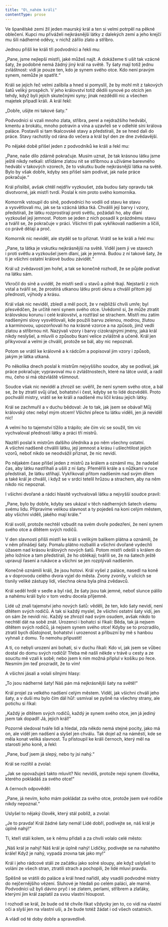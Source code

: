 ```yaml
---
title: "O\_nahém králi"
contentType: prose
---
```


  

Ve španělské zemi žil jeden maurský král a ten si velmi potrpěl na pěkné oblečení. Kupci mu přiváželi nejkrásnější látky z dalekých zemí a jeho krejčí mu šili nádherné oděvy, v nichž zářilo zlato a stříbro.

Jednou přišli ke králi tři podvodníci a řekli mu:

„Pane, jsme nejlepší mistři, jaké můžeš najít. A dokážeme ti ušít tak vzácné šaty, že podobné nemá žádný jiný král na světě. Ty šaty mají totiž jednu zvláštnost: vidí je pouze ten, kdo je synem svého otce. Kdo není pravým synem, nemůže je spatřit.“

Králi se jejich řeč velmi zalíbila a hned si pomyslil, že by mohl mít z takových šatů veliký prospěch. V jeho království totiž dědili synové po otcích jen tehdy, když byli jejich skutečnými syny; jinak nezdědili nic a všechen majetek připadl králi. A král řekl:

„Dobře, ušijte mi takové šaty.“

Podvodníci si vzali mnoho zlata, stříbra, perel a nejdražšího hedvábí, kmentu a brokátu, mnoho potravin a vína a uzavřeli se v odlehlé síni králova paláce. Postavili si tam tkalcovské stavy a předstírali, že se hned dali do práce. Stavy rachotily od rána do večera a král byl den ze dne zvědavější.

Po nějaké době přišel jeden z podvodníků ke králi a řekl mu:

„Pane, naše dílo zdárně pokračuje. Musím uznat, že tak krásnou látku jsme ještě nikdy netkali: střídáme zlatou nit se stříbrnou a užíváme barevného hedvábí v takových vzorech, že to vskutku bude nejkrásnější látka na světě. Bylo by však dobře, kdyby ses přišel sám podívat, jak naše práce pokračuje.“

Král přislíbil, avšak chtěl nejdřív vyzkoušet, zda budou šaty opravdu tak divotvorné, jak mistři tvrdí. Poslal k nim proto svého komorníka.

Komorník vstoupil do síně, podvodníci ho vodili od stavu ke stavu a vysvětlovali mu, jak se ta vzácná látka tká. Chválili její barvy i vzory, předstírali, že látku rozprostírají proti světlu, požádali ho, aby dlaní vyzkoušel její jemnost. Potom se jeden z nich posadil k prázdnému stavu a tvářil se, že pokračuje v práci. Všichni tři pak vykřikovali nadšením a líčili, co právě dělají a proč.

Komorník nic neviděl, ale styděl se to přiznat. Vrátil se ke králi a řekl mu:

„Pane, ta látka je vskutku nejkrásnější na světě. Viděl jsem ji ve stavech i proti světlu a vyzkoušel jsem dlaní, jak je jemná. Budou z ní takové šaty, že ti je všichni ostatní králové budou závidět.“

Král už zvědavostí jen hořel, a tak se konečně rozhodl, že se půjde podívat na látku sám.

Vkročil do síně a uviděl, že mistři sedí u stavů a pilně tkají. Nejstarší z nich vstal a tvářil se, že prostírá utkanou látku proti oknu a chválil přitom její přednosti, výhody a krásu.

Král však nic neviděl, zbledl a měl pocit, že v nejbližší chvíli umře; byl přesvědčen, že určitě není synem svého otce. Uvědomil si, že může ztratit královskou korunu i celé království, a roztřásl se strachem. Mistři mu zatím nadšenými slovy vysvětlovali, kde použili barvu zelenou, modrou, žlutou a karmínovou, upozorňovali ho na krásné vzorce a na způsob, jímž vedli zlatou a stříbrnou nit. Nazývali vzory i barvy cizokrajnými jmény, jaká král nikdy neslyšel, a mluvili o způsobu tkaní velice zvláštně a učeně. Král jen přikyvoval a velmi je chválil, protože se bál, aby nic nepoznali.

Potom se vrátil ke královně a k rádcům a popisoval jim vzory i způsob, jakým je látka utkaná.

Po několika dnech poslal k mistrům nejvyššího soudce, aby se podíval, jak práce pokračuje; vypravoval mu o zvláštnostech, které na látce uvidí, a radil mu, čeho si má obzvláště všimnout.

Soudce však nic neviděl a zhrozil se: uvěřil, že není synem svého otce, a bál se, že by ztratil svůj úřad, bohatství i čest, kdyby se to lidé dozvěděli. Proto pochválil mistry, vrátil se ke králi a nadšeně mu líčil krásu jejich látky.

Král se zachmuřil a v duchu bědoval: Je to tak, jak jsem se obával! Můj královský otec nebyl mým otcem! Všichni přece tu látku viděli, jen já neviděl nic!

A velmi ho to tajemství tížilo a trápilo; ale čím víc se soužil, tím víc vychvaloval přednosti látky a práci tří mistrů.

Nazítří poslal k mistrům dalšího úředníka a po něm všechny ostatní. A všichni nadšeně chválili látku, její jemnost a krásu i ušlechtilost jejích vzorů, neboť nikdo se neodvážil přiznat, že nic nevidí.

Po nějakém čase přišel jeden z mistrů za králem a oznámil mu, že nadešel čas, aby látku nastříhali a ušili z ní šaty. Přeměřili krále a s nůžkami v ruce předstírali, že látku stříhají. Vykřikovali přitom nadšením nad svým dílem a také král je chválil, i když se v srdci tetelil hrůzou a strachem, aby na něm nikdo nic nepoznal.

I všichni dvořané a rádci hlasitě vychvalovali látku a nejvyšší soudce pravil:

„Pane, bylo by dobře, kdyby ses ukázal v těch nádherných šatech všemu svému lidu. Připravíme velikou slavnost a ty pojedeš na koni celým městem, aby všichni viděli, jakého mají krále.“

Král svolil, protože nechtěl vzbudit na svém dvoře podezření, že není synem svého otce a dítětem svých rodičů.

V den slavnosti přišli mistři ke králi s velikým balíkem plátna a oznámili, že v něm přinášejí šaty. Pomalu plátno rozbalili a všichni dvořané vydechli úžasem nad krásou králových nových šatů. Potom mistři odešli s králem do jeho ložnice a tam předstírali, že ho oblékají; tvářili se, že na šatech ještě upravují řasení a rukávce a všichni se jen rozplývali nadšením.

Konečně oznámili králi, že jsou hotovi. Král vyšel z paláce, nasedl na koně a v doprovodu celého dvora vyjel do města. Zvony zvonily, v ulicích se tísnily veliké zástupy lidí, všechna okna byla plná zvědavců.

Král seděl hrdě v sedle a byl rád, že šaty jsou tak jemné, neboť slunce pálilo a nahému králi bylo v tom vedru docela příjemně.

Lidé už znali tajemství jeho nových šatů: věděli, že ten, kdo šaty nevidí, není dítětem svých rodičů. A tak si každý myslel, že všichni ostatní šaty vidí, jen on sám že nevidí nic. Každý se zhrozil nad svým osudem, avšak nikdo to nechtěl dát na sobě znát. Urozenci i bohatci si říkali: Běda, tak já nejsem dítětem svých rodičů, já nejsem synem svého otce! Kdyby se to prozradilo, ztratil bych důstojnost, bohatství i urozenost a příbuzní by mě s hanbou vyhnali z domu. To nemohu připustit!

A ti, co nebyli urození ani bohatí, si v duchu říkali: Kdo ví, jak jsem se vůbec dostal do domu svých rodičů! Třeba mě našli někde v trávě u cesty a ze soucitu mě vzali k sobě; nebo jsem k nim možná připlul v košíku po řece. Nesmím jim teď prozradit, že to vím!

A všichni jásali a volali silnými hlasy:

„To jsou nádherné šaty! Náš pán má nejkrásnější šaty na světě!“

Král projel za velkého nadšení celým městem. Viděl, jak všichni chválí jeho šaty, a v duši mu bylo čím dál hůř: usmíval se pyšně na všechny strany, ale potichu si říkal:

„Každý je dítětem svých rodičů, každý je synem svého otce, jen já jediný jsem tak dopadl! Já, jejich král!“

Pozorně sledoval tváře lidí a hledal, zda někdo nemá stejné pocity, jako má on, ale viděl jen nadšení a slyšel jen chválu. Tak dojel až na náměstí, kde se měla konat veliká slavnost. Tu přistoupil ke králi černoch, který měl na starosti jeho koně, a řekl:

„Pane, buď jsem já slepý, nebo ty jsi nahý.“

Král se rozlítil a zvolal:

„Jak se opovažuješ takto mluvit? Nic nevidíš, protože nejsi synem člověka, kterého pokládáš za svého otce!“

A černoch odpověděl:

„Pane, já nevím, koho mám pokládat za svého otce, protože jsem své rodiče nikdy nepoznal.“

Uslyšel to nějaký člověk, který stál poblíž, a zvolal:

„Je to pravda! Král žádné šaty nemá! Lidé dobří, podívejte se, náš král je úplně nahý!“

Ti, kteří stáli kolem, se k němu přidali a za chvíli volalo celé město:

„Náš král je nahý! Náš král je úplně nahý! Lidičky, podívejte se na nahatého krále! Když je nahý, vypadá zrovna tak jako my!“

Král i jeho rádcové stáli ze začátku jako solné sloupy, ale když uslyšeli to volání ze všech stran, ztratili strach a pochopili, že lidé mluví pravdu.

Spěšně se vrátili do paláce a král hned nařídil, aby vsadili podvodné mistry do nejčernějšího vězení. Sluhové je hledali po celém paláci, ale marně. Podvodníci už byli dávno pryč i se zlatem, perlami, stříbrem a zlaťáky, kterými jim král zaplatil za svou vlastní hloupost.

I rozhodl se král, že bude od té chvíle říkat vždycky jen to, co vidí na vlastní oči a slyší jen na vlastní uši, a že bude totéž žádat i od všech ostatních.

A vládl od té doby dobře a spravedlivě.

